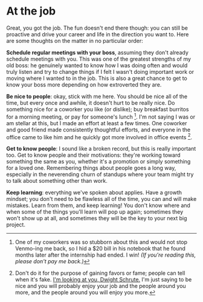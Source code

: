 # At the job

Great, you got the job. The fun doesn't end there though:
you can still be proactive and drive your career and life
in the direction you want to. Here are some thoughts on
the matter in no particular order:

**Schedule regular meetings with your boss**, assuming they don't
already schedule meetings with you. This was one of the greatest
strengths of my old boss: he genuinely wanted to know how I was
doing often and would truly listen and try to change things if I
felt I wasn't doing important work or moving where I wanted to
in the job. This is also a great chance to get to know your boss
more depending on how extroverted they are.

**Be nice to people**: okay, stick with me here. You should be nice
all of the time, but every once and awhile, it doesn't hurt to be
really nice. Do something nice for a coworker you like (or dislike);
buy breakfast burritos for a morning meeting, or pay for someone's lunch [^ref1].
I'm not saying I was or am stellar at this, but I made an effort at least a few
times. One coworker and good friend made consistently thoughtful efforts,
and everyone in the office came to like him and he quickly got more involved
in office events [^ref2].

**Get to know people**: I sound like a broken record, but this is really
important too. Get to know people and their motivations: they're working toward
something the same as you, whether it's a promotion or simply something for a loved one.
Remembering things about people goes a long way, especially in the neverending
churn of standups where your team might try to talk about something other than work.

**Keep learning**: everything we've spoken about applies. Have a growth mindset;
you don't need to be flawless all of the time, you can and will make mistakes. 
Learn from them, and keep learning! You don't know where and when some of the things
you'll learn will pop up again; sometimes they won't show up at all, and sometimes
they will be the key to your next big project.


[^ref1]: One of my coworkers was so stubborn about this and would not stop
Venmo-ing me back, so I hid a $20 bill in his notebook that he found months later
after the internship had ended. I win! *(If you're reading this, please don't
pay me back.)*

[^ref2]: Don't do it for the purpose of gaining favors or fame; people can tell when it's fake. [I'm looking at you, Dwight Schrute.](https://www.youtube.com/watch?v=HaK2P19sWHU&pp=ygUSZHdpZ2h0IGJhZ2VsIHNjZW5l) I'm just saying to be nice and you will probably
enjoy your job and the people around you more, and the people around you will enjoy you more.
